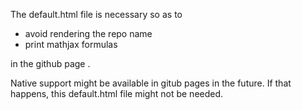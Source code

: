The default.html file is necessary so as to

+ avoid rendering the repo name
+ print mathjax formulas 

in the github page .

Native support might be available in gitub pages in the future. If that happens, this default.html file might not be needed.